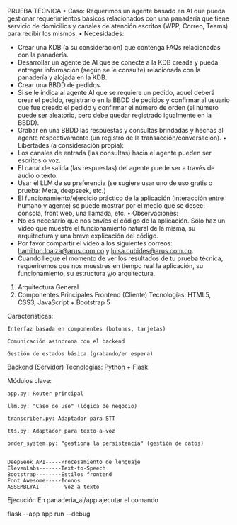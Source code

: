 PRUEBA TÉCNICA
• Caso:
Requerimos un agente basado en AI que pueda gestionar requerimientos
básicos relacionados con una panadería que tiene servicio de domicilios y canales de
atención escritos (WPP, Correo, Teams) para recibir los mismos.
• Necesidades:

- Crear una KDB (a su consideración) que contenga FAQs relacionadas con la
  panadería.
- Desarrollar un agente de AI que se conecte a la KDB creada y pueda entregar
  información (según se le consulte) relacionada con la panadería y alojada en la
  KDB.
- Crear una BBDD de pedidos.
- Si se le indica al agente AI que se requiere un pedido, aquel deberá crear el pedido,
  registrarlo en la BBDD de pedidos y confirmar al usuario que fue creado el pedido y
  confirmar el número de orden (el número puede ser aleatorio, pero debe quedar
  registrado igualmente en la BBDD).
- Grabar en una BBDD las respuestas y consultas brindadas y hechas al agente
  respectivamente (un registro de la transacción/conversación).
  • Libertades (a consideración propia):
- Los canales de entrada (las consultas) hacia el agente pueden ser escritos o voz.
- El canal de salida (las respuestas) del agente puede ser a través de audio o texto.
- Usar el LLM de su preferencia (se sugiere usar uno de uso gratis o prueba: Meta,
  deepseek, etc.)
- El funcionamiento/ejercicio práctico de la aplicación (interacción entre humano y
  agente) se puede mostrar por el medio que se desee: consola, front web, una
  llamada, etc.
  • Observaciones:
- No es necesario que nos envíes el código de la aplicación. Sólo haz un video que
  muestre el funcionamiento natural de la misma, su arquitectura y una breve
  explicación del código.
- Por favor compartir el video a los siguientes correos: hamilton.loaiza@arus.com.co
  y luisa.cubides@arus.com.co.
- Cuando llegue el momento de ver los resultados de tu prueba técnica,
  requeriremos que nos muestres en tiempo real la aplicación, su funcionamiento, su
  estructura y/o arquitectura.

1. Arquitectura General
2. Componentes Principales
   Frontend (Cliente)
   Tecnologías: HTML5, CSS3, JavaScript + Bootstrap 5

Características:

    Interfaz basada en componentes (botones, tarjetas)

    Comunicación asíncrona con el backend

    Gestión de estados básica (grabando/en espera)

Backend (Servidor)
Tecnologías: Python + Flask

Módulos clave:

    app.py: Router principal

    llm.py: "Caso de uso" (lógica de negocio)

    transcriber.py: Adaptador para STT

    tts.py: Adaptador para texto-a-voz

    order_system.py: "gestiona la persistencia" (gestión de datos)


    DeepSeek API-----Procesamiento de lenguaje
    ElevenLabs-------Text-to-Speech
    Bootstrap--------Estilos frontend
    Font Awesome-----Iconos
    ASSEMBLYAI------- Voz a texto

Ejecución
En panaderia_ai/app ajecutar el comando

flask --app app run --debug
